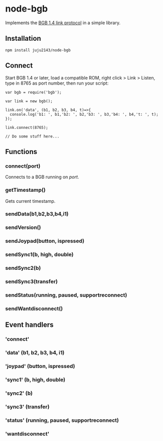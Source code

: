 # node-bgb

Implements the [BGB 1.4 link protocol](http://bgb.bircd.org/bgblink.html) in a simple library.

## Installation

```
npm install juju2143/node-bgb
```

## Connect

Start BGB 1.4 or later, load a compatible ROM, right click > Link > Listen, type in 8765 as port number, then run your script:

```
var bgb = require('bgb');

var link = new bgb();

link.on('data', (b1, b2, b3, b4, t)=>{
  console.log('b1: ', b1,'b2: ', b2,'b3: ', b3,'b4: ', b4,'t: ', t);
});

link.connect(8765);

// Do some stuff here...
```

## Functions

### connect(port)

Connects to a BGB running on _port_.

### getTimestamp()

Gets current timestamp.

### sendData(b1,b2,b3,b4,i1)
### sendVersion()
### sendJoypad(button, ispressed)
### sendSync1(b, high, double)
### sendSync2(b)
### sendSync3(transfer)
### sendStatus(running, paused, supportreconnect)
### sendWantdisconnect()

## Event handlers

### 'connect'
### 'data' (b1, b2, b3, b4, i1)
### 'joypad' (button, ispressed)
### 'sync1' (b, high, double)
### 'sync2' (b)
### 'sync3' (transfer)
### 'status' (running, paused, supportreconnect)
### 'wantdisconnect'